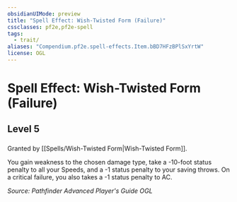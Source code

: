 ```yaml
---
obsidianUIMode: preview
title: "Spell Effect: Wish-Twisted Form (Failure)"
cssclasses: pf2e,pf2e-spell
tags:
  - trait/
aliases: "Compendium.pf2e.spell-effects.Item.bBD7HFzBPlSxYrtW"
license: OGL
---
```

# Spell Effect: Wish-Twisted Form (Failure)
## Level 5
### 






Granted by [[Spells/Wish-Twisted Form|Wish-Twisted Form]].

You gain weakness to the chosen damage type, take a -10-foot status penalty to all your Speeds, and a -1 status penalty to your saving throws. On a critical failure, you also takes a -1 status penalty to AC.

*Source: Pathfinder Advanced Player's Guide*
*OGL*